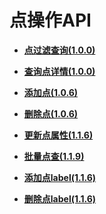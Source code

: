 # 点操作API<a name="ges_03_0119"></a>

-   **[点过滤查询\(1.0.0\)](点过滤查询(1-0-0).md)**  

-   **[查询点详情\(1.0.0\)](查询点详情(1-0-0).md)**  

-   **[添加点\(1.0.6\)](添加点(1-0-6).md)**  

-   **[删除点\(1.0.6\)](删除点(1-0-6).md)**  

-   **[更新点属性\(1.1.6\)](更新点属性(1-1-6).md)**  

-   **[批量点查\(1.1.9\)](批量点查(1-1-9).md)**  

-   **[添加点label\(1.1.6\)](添加点label(1-1-6).md)**  

-   **[删除点label\(1.1.6\)](删除点label(1-1-6).md)**  


